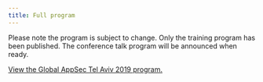 ```yaml
---
title: Full program
---
```


Please note the program is subject to change. Only the training program has been published. The conference talk program will be announced when ready.

<a id="sched-embed" href="https://globalappsectelaviv2019.sched.com/">View the Global AppSec Tel Aviv 2019 program.</a><script type="text/javascript" src="//globalappsectelaviv2019.sched.com/js/embed.js"></script>